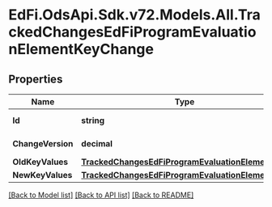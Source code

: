 # EdFi.OdsApi.Sdk.v72.Models.All.TrackedChangesEdFiProgramEvaluationElementKeyChange

## Properties

Name | Type | Description | Notes
------------ | ------------- | ------------- | -------------
**Id** | **string** | Resource identifier | [optional] 
**ChangeVersion** | **decimal** | Change version | [optional] 
**OldKeyValues** | [**TrackedChangesEdFiProgramEvaluationElementKey**](TrackedChangesEdFiProgramEvaluationElementKey.md) |  | [optional] 
**NewKeyValues** | [**TrackedChangesEdFiProgramEvaluationElementKey**](TrackedChangesEdFiProgramEvaluationElementKey.md) |  | [optional] 

[[Back to Model list]](../README.md#documentation-for-models) [[Back to API list]](../README.md#documentation-for-api-endpoints) [[Back to README]](../README.md)

